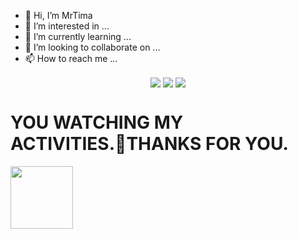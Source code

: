 - 👋 Hi, I’m MrTima
- 👀 I’m interested in ...
- 🌱 I’m currently learning ...
- 💞️ I’m looking to collaborate on ...
- 📫 How to reach me ...

<!---
MrTima01/MrTima01 is a ✨ special ✨ repository because its `README.md` (this file) appears on your GitHub profile.
You can click the Preview link to take a look at your changes.
--->

 
<p align="center"<a
<a href="" ><img align="center" src="https://github-readme-stats.vercel.app/api/pin/?username=ChamodKeshan&repo=QueenAlexa&theme=chartreuse-dark"></a>
<a href="https://github.com/ChamodKeshan/Queen-Alexa" ><img align="center" src="https://github-readme-stats.vercel.app/api/pin/?username=ChamodKeshan&repo=Queen-Alexa&theme=chartreuse-dark"></a> <a href="https://github.com/chamodkeshan/booster-queena" ><a href="https://github.com/ChamodKeshan/booster-queena" >
<a href="https://github.com/ChamodKeshan/booster-queena" ><img align="center" src="https://github-readme-stats.vercel.app/api/pin/?username=ChamodKeshan&repo=booster-queena&theme=chartreuse-dark"></a>
   
   
   # YOU WATCHING MY ACTIVITIES.🔗THANKS FOR YOU.

<img src="https://c.tenor.com/-169fSymeTgAAAAi/anime-girl.gif" width="100">
